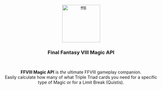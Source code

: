 <p align="center">
  <a href="https://github.com/iamnande/ff8-magic-api">
    <img src="https://i.redd.it/r9ut7rwt7hj41.jpg" width="125px" alt="ff8"/>
  </a>
</p>

<h3 align="center">Final Fantasy VIII Magic API</h3>

<br />

<p align="center">
    <b>FFVIII Magic API</b> is <i>the</i> ultimate FFVIII gameplay companion.
    <br />
    Easily calculate how many of what Triple Triad cards you need for a specific type of
    Magic or for a Limit Break (Quistis).
</p>
